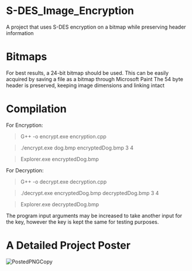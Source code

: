 # S-DES_Image_Encryption
A project that uses S-DES encryption on a bitmap while preserving header information

# Bitmaps
For best results, a 24-bit bitmap should be used. This can be easily acquired by saving a file as a bitmap through Microsoft Paint
The 54 byte header is preserved, keeping image dimensions and linking intact


# Compilation 
For Encryption:
>G++ -o encrypt.exe encryption.cpp

>./encrypt.exe dog.bmp encryptedDog.bmp 3 4 

>Explorer.exe encryptedDog.bmp

For Decryption:

>G++ -o decrypt.exe decryption.cpp

>./decrypt.exe encryptedDog.bmp decryptedDog.bmp 3 4

>Explorer.exe decryptedDog.bmp

The program input arguments may be increased to take another input for the key, however the key is kept the same for testing purposes.

# A Detailed Project Poster
![PostedPNGCopy](https://user-images.githubusercontent.com/128324190/233471832-50c15662-5069-42a6-b305-1a759e90c528.png)
